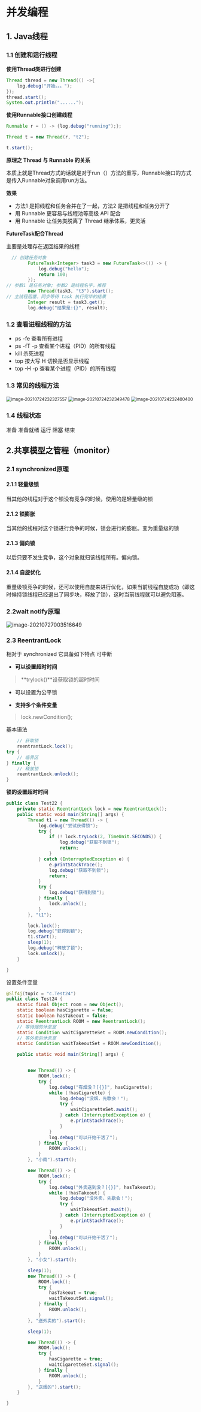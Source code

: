 # 并发编程

## 1.  Java线程

### 1.1 创建和运行线程

**使用Thread类进行创建**

```java
Thread thread = new Thread(() ->{
    log.debug("开始。。。");
});
thread.start();
System.out.println("......");
```

**使用Runnable接口创建线程**

```java
Runnable r = () -> {log.debug("running");};

Thread t = new Thread(r, "t2");

t.start();
```

**原理之 Thread 与 Runnable 的关系**

本质上就是Thread方式的话就是对于run（）方法的重写，Runnable接口的方式是传入Runnable对象调用run方法。

**效果**

* 方法1 是把线程和任务合并在了一起，方法2 是把线程和任务分开了
* 用 Runnable 更容易与线程池等高级 API 配合
* 用 Runnable 让任务类脱离了 Thread 继承体系，更灵活

**FutureTask配合Thread**

主要是处理存在返回结果的线程

```Java
  // 创建任务对象
        FutureTask<Integer> task3 = new FutureTask<>(() -> {
            log.debug("hello");
            return 100;
        });
// 参数1 是任务对象; 参数2 是线程名字，推荐
        new Thread(task3, "t3").start();
// 主线程阻塞，同步等待 task 执行完毕的结果
        Integer result = task3.get();
        log.debug("结果是:{}", result);
```

### 1.2 查看进程线程的方法

* ps -fe 查看所有进程
* ps -fT -p <PID> 查看某个进程（PID）的所有线程
* kill 杀死进程
* top 按大写 H 切换是否显示线程
* top -H -p <PID> 查看某个进程（PID）的所有线程

### 1.3 常见的线程方法

<img src="C:\Users\大梦\AppData\Roaming\Typora\typora-user-images\image-20210724232327557.png" alt="image-20210724232327557" style="zoom:80%;" />

<img src="C:\Users\大梦\AppData\Roaming\Typora\typora-user-images\image-20210724232349478.png" alt="image-20210724232349478" style="zoom:80%;" />

<img src="C:\Users\大梦\AppData\Roaming\Typora\typora-user-images\image-20210724232400400.png" alt="image-20210724232400400" style="zoom:80%;" />

### 1.4 线程状态

准备 准备就绪 运行  阻塞 结束

## 2.共享模型之管程（monitor）

### 2.1 synchronized原理

#### 2.1.1 轻量级锁

当其他的线程对于这个锁没有竞争的时候，使用的是轻量级的锁

#### 2.1.2 锁膨胀

当其他的线程对这个锁进行竞争的时候，锁会进行的膨胀。变为重量级的锁

#### 2.1.3 偏向锁

以后只要不发生竞争，这个对象就归该线程所有。偏向锁。

#### 2.1.4 自旋优化

重量级锁竞争的时候，还可以使用自旋来进行优化，如果当前线程自旋成功（即这时候持锁线程已经退出了同步块，释放了锁），这时当前线程就可以避免阻塞。

### 2.2wait notify原理

![image-20210727003516649](C:\Users\大梦\AppData\Roaming\Typora\typora-user-images\image-20210727003516649.png)

### 2.3 ReentrantLock

相对于 synchronized 它具备如下特点
可中断

* **可以设置超时时间**

> **trylock()**设获取锁的超时时间 

* 可以设置为公平锁



* **支持多个条件变量**

> lock.newCondition();

基本语法

```java
	// 获取锁
	reentrantLock.lock();
try {
	// 临界区
} finally {
	// 释放锁
	reentrantLock.unlock();
}
```

**锁的设置超时时间**

```java
public class Test22 {
    private static ReentrantLock lock = new ReentrantLock();
    public static void main(String[] args) {
        Thread t1 = new Thread(() -> {
            log.debug("尝试获得锁");
            try {
                if (! lock.tryLock(2, TimeUnit.SECONDS)) {
                    log.debug("获取不到锁");
                    return;
                }
            } catch (InterruptedException e) {
                e.printStackTrace();
                log.debug("获取不到锁");
                return;
            }
            try {
                log.debug("获得到锁");
            } finally {
                lock.unlock();
            }
        }, "t1");

        lock.lock();
        log.debug("获得到锁");
        t1.start();
        sleep(1);
        log.debug("释放了锁");
        lock.unlock();
    }

}
```

设置条件变量

```java
@Slf4j(topic = "c.Test24")
public class Test24 {
    static final Object room = new Object();
    static boolean hasCigarette = false;
    static boolean hasTakeout = false;
    static ReentrantLock ROOM = new ReentrantLock();
    // 等待烟的休息室
    static Condition waitCigaretteSet = ROOM.newCondition();
    // 等外卖的休息室
    static Condition waitTakeoutSet = ROOM.newCondition();

    public static void main(String[] args) {


        new Thread(() -> {
            ROOM.lock();
            try {
                log.debug("有烟没？[{}]", hasCigarette);
                while (!hasCigarette) {
                    log.debug("没烟，先歇会！");
                    try {
                        waitCigaretteSet.await();
                    } catch (InterruptedException e) {
                        e.printStackTrace();
                    }
                }
                log.debug("可以开始干活了");
            } finally {
                ROOM.unlock();
            }
        }, "小南").start();

        new Thread(() -> {
            ROOM.lock();
            try {
                log.debug("外卖送到没？[{}]", hasTakeout);
                while (!hasTakeout) {
                    log.debug("没外卖，先歇会！");
                    try {
                        waitTakeoutSet.await();
                    } catch (InterruptedException e) {
                        e.printStackTrace();
                    }
                }
                log.debug("可以开始干活了");
            } finally {
                ROOM.unlock();
            }
        }, "小女").start();

        sleep(1);
        new Thread(() -> {
            ROOM.lock();
            try {
                hasTakeout = true;
                waitTakeoutSet.signal();
            } finally {
                ROOM.unlock();
            }
        }, "送外卖的").start();

        sleep(1);

        new Thread(() -> {
            ROOM.lock();
            try {
                hasCigarette = true;
                waitCigaretteSet.signal();
            } finally {
                ROOM.unlock();
            }
        }, "送烟的").start();
    }

}
```